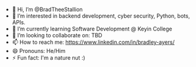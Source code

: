 - 👋 Hi, I’m @BradTheeStallion
- 👀 I’m interested in backend development, cyber security, Python, bots, APIs.
- 🌱 I’m currently learning Software Development @ Keyin College
- 💞️ I’m looking to collaborate on: TBD
- 📫 How to reach me: https://www.linkedin.com/in/bradley-ayers/
- 😄 Pronouns: He/Him
- ⚡ Fun fact: I'm a nature nut :)
